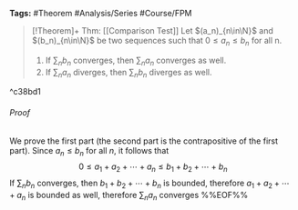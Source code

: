 **Tags:** #Theorem #Analysis/Series #Course/FPM

>[!Theorem]+ Thm: [[Comparison Test]]
> Let $(a_n)_{n\in\N}$ and $(b_n)_{n\in\N}$ be two sequences such that $0\leq a_n\leq b_n$ for all n.
> 1. If $\sum_n b_n$ converges, then $\sum_n a_n$ converges as well.
> 2. If $\sum_n a_n$ diverges, then $\sum_n b_n$ diverges as well.

^c38bd1

###### Proof
We prove the first part (the second part is the contrapositive of the first part).
Since $a_n\leq b_n$ for all $n$, it follows that 
$$0\leq a_1 + a_2 + \cdots+a_n \le b_1 + b_2 + \cdots + b_n$$
If $\sum_n b_n$ converges, then $b_1 + b_2 + \cdots + b_n$ is bounded, therefore $a_1 + a_2 + \cdots + a_n$ is bounded as well, therefore $\sum_n a_n$ converges
%%EOF%%
